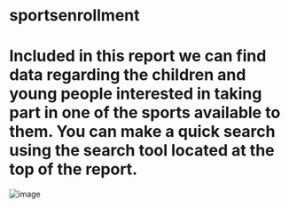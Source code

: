 # sportsenrollment

# Included in this report we can find data regarding the children and young people interested in taking part in one of the sports available to them. You can make a quick search using the search tool located at the top of the report.

![image](https://github.com/user-attachments/assets/a935eeed-fa54-4626-ac45-1bdb7400ca6a)
